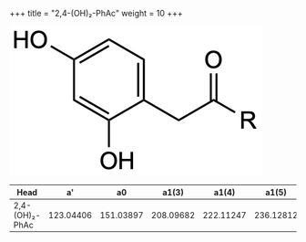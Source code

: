 +++
title = "2,4-(OH)₂-PhAc"
weight = 10
+++

![](/img/2-4-OH2-PhAc.png?classes=border)

| Head           | a'        | a0        | a1(3)     | a1(4)     | a1(5)     | a1(Asn)   |
|----------------|-----------|-----------|-----------|-----------|-----------|-----------|
| 2,4-(OH)₂-PhAc | 123.04406 | 151.03897 | 208.09682 | 222.11247 | 236.12812 | 265.08190 |